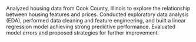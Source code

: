 Analyzed housing data from Cook County, Illinois to explore the relationship between housing features and prices. Conducted exploratory data analysis (EDA), performed data cleaning and feature engineering, and built a linear regression model achieving strong predictive performance. Evaluated model errors and proposed strategies for further improvement.
